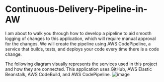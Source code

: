 # Continuous-Delivery-Pipeline-in-AW
I am about to walk you through how to develop a pipeline to aid smooth logging of changes to this application, which will require manual approval for the changes. We will create the pipeline using AWS CodePipeline, a service that builds, tests, and deploys your code every time there is a code change.

The following diagram visually represents the services used in this project and how they are connected. This application uses GitHub, AWS Elastic Beanstalk, AWS CodeBuild, and AWS CodePipeline.
![image](https://github.com/Elizzy01/Continuous-Delivery-Pipeline-in-AWS/assets/98459984/124cb918-e497-405b-b7ad-2205877d2d45)


